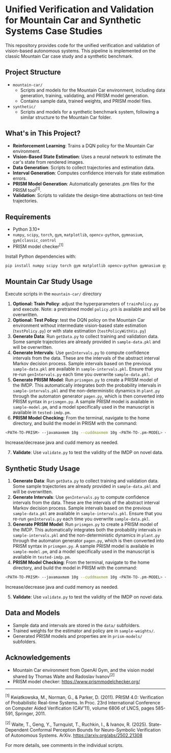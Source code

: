 # Unified Verification and Validation for Mountain Car and Synthetic Systems Case Studies

This repository provides code for the unified verification and validation of vision-based autonomous systems. This pipeline is implemented on the classic Mountain Car case study and a synthetic benchmark.

## Project Structure

- `mountain-car/`  
  - Scripts and models for the Mountain Car environment, including data generation, training, validating, and PRISM model generation.
  - Contains sample data, trained weights, and PRISM model files.
- `synthetic/`  
  - Scripts and models for a synthetic benchmark system, following a similar structure to the Mountain Car folder.

## What's in This Project?

- **Reinforcement Learning**: Trains a DQN policy for the Mountain Car environment.
- **Vision-Based State Estimation**: Uses a neural network to estimate the car's state from rendered images.
- **Data Generation**: Scripts to collect trajectories and estimation data.
- **Interval Generation**: Computes confidence intervals for state estimation errors.
- **PRISM Model Generation**: Automatically generates .pm files for the PRISM tool<sup>[1]</sup>.
- **Validation**: Scripts to validate the design-time abstractions on test-time trajectories.

## Requirements

- Python 3.10+
- `numpy`, `scipy`, `torch`, `gym`, `matplotlib`, `opencv-python`, `gymnasium`, `gym[classic_control`
- PRISM model checker<sup>[1]</sup>

Install Python dependencies with:

```bash
pip install numpy scipy torch gym matplotlib opencv-python gymnasium gym[classic_control
```

## Mountain Car Study Usage

Execute scripts in the `mountain-car/` directory

1. **Optional: Train Policy**: adjust the hyperparameters of `trainPolicy.py` and execute. Note: a pretrained model `policy.pth` is available and will be overwritten.
2. **Optional: Test Policy**: test the DQN policy on the Mountain Car environment without intermediate vision-based state estimation (`testPolicy.py`) or with state estimation (`testPolicyWithVis.py`)
3. **Generate Data**: Run `getData.py` to collect training and validation data. Some sample trajectories are already provided in `sample-data.pkl` and will be overwritten.
4. **Generate Intervals**: Use `genIntervals.py` to compute confidence intervals from the data. These are the intervals of the abstract interval Markov decision process. Sample intervals based on the previous `sample-data.pkl` are available in `sample-intervals.pkl`. Ensure that you re-run `genIntervals.py` each time you overwrite `sample-data.pkl`.
5. **Generate PRISM Model**: Run `prismgen.py` to create a PRISM model of the IMDP. This automatically integrates both the probability intervals in `sample-intervals.pkl` and the non-deterministic dynamics in `plant.py` through the automaton generator `pagen.py`, which is then converted into PRISM syntax in `prismgen.py`. A sample PRISM model is available in `sample-model.pm`, and a model specifically used in the manuscript is available in `tested-imdp.pm`.
6. **PRISM Model Checking**: From the terminal, navigate to the home directory, and build the model in PRISM with the command:
```bash
<PATH-TO-PRISM> --javamaxmem 10g --cuddmaxmem 10g <PATH-TO-.pm-MODEL> <PATH-TO-.props-PROPS>
```
Increase/decrease java and cudd memory as needed.

7. **Validate**: Use `validate.py` to test the validity of the IMDP on novel data.

## Synthetic Study Usage

1. **Generate Data**: Run `getData.py` to collect training and validation data. Some sample trajectories are already provided in `sample-data.pkl` and will be overwritten.
2. **Generate Intervals**: Use `genIntervals.py` to compute confidence intervals from the data. These are the intervals of the abstract interval Markov decision process. Sample intervals based on the previous `sample-data.pkl` are available in `sample-intervals.pkl`. Ensure that you re-run `genIntervals.py` each time you overwrite `sample-data.pkl`.
3. **Generate PRISM Model**: Run `prismgen.py` to create a PRISM model of the IMDP. This automatically integrates both the probability intervals in `sample-intervals.pkl` and the non-deterministic dynamics in `plant.py` through the automaton generator `pagen.py`, which is then converted into PRISM syntax in `prismgen.py`. A sample PRISM model is available in `sample-model.pm`, and a model specifically used in the manuscript is available in `tested-imdp.pm`.
4. **PRISM Model Checking**: From the terminal, navigate to the home directory, and build the model in PRISM with the command:
```bash
<PATH-TO-PRISM> --javamaxmem 10g --cuddmaxmem 10g <PATH-TO-.pm-MODEL> <PATH-TO-.props-PROPS>
```
Increase/decrease java and cudd memory as needed.

5. **Validate**: Use `validate.py` to test the validity of the IMDP on novel data.

## Data and Models

- Sample data and intervals are stored in the `data/` subfolders.
- Trained weights for the estimator and policy are in `sample-weights/`.
- Generated PRISM models and properties are in `prism-models/` subfolders.

## Acknowledgements

- Mountain Car environment from OpenAI Gym, and the vision model shared by Thomas Waite and Radoslav Ivanov<sup>[2]</sup>
- PRISM model checker: https://www.prismmodelchecker.org/

---

<sup>[1]</sup> Kwiatkowska, M., Norman, G., & Parker, D. (2011). PRISM 4.0: Verification of Probabilistic Real-time Systems. In Proc. 23rd International Conference on Computer Aided Verification (CAV’11), volume 6806 of LNCS, pages 585-591, Springer, 2011.

<sup>[2]</sup> Waite, T., Geng, Y., Turnquist, T., Ruchkin, I., & Ivanov, R. (2025). State-Dependent Conformal Perception Bounds for Neuro-Symbolic Verification of Autonomous Systems. ArXiv. https://arxiv.org/abs/2502.21308

For more details, see comments in the individual scripts.
